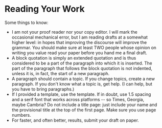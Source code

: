 # Reading Your Work

Some things to know:

* I am not your proof reader nor your copy editor. I will mark the occasional mechanical error, but I am reading drafts at a somewhat higher level: in hopes that improving the discourse will improve the grammar. You should make sure at least TWO people whose opinion on writing you value read your paper before you hand me a final draft.
* A block quotation is simply an extended quotation and is thus considered to be a part of the paragraph into which it is inserted. The part of the paragraph that follows the block quotation is not indented, unless it is, in fact, the start of a new paragraph.
* A paragraph should contain a topic. If you change topics, create a new paragraph. If you don't know what a topic is, get help. (I can help, but you have to bring paragraphs.)
* If I provided a template, use the template. If in doubt, use 1.5 spacing and a serif font that works across platforms -- so Times, Georgia, maybe Cambria? Do not include a title page: just include your name and the provisional title at the top of the first page. Make sure you use page numbers.
* For faster, and often better, results, submit your draft on paper. 